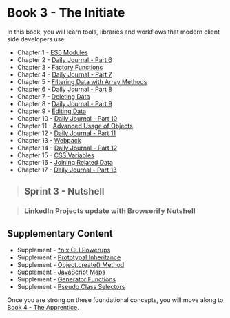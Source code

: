 # Book 3 - The Initiate

In this book, you will learn tools, libraries and workflows that modern client side developers use.

* Chapter 1 - [ES6 Modules](./chapters/JS_ES6_MODULES.md)
* Chapter 2 - [Daily Journal - Part 6](./chapters/DAILY_JOURNAL_ES6_MODULES.md)
* Chapter 3 - [Factory Functions](./chapters/JS_FACTORY_FUNCTION.md)
* Chapter 4 - [Daily Journal - Part 7](./chapters/DAILY_JOURNAL_SAVING_ENTRIES.md)
* Chapter 5 - [Filtering Data with Array Methods](./chapters/JS_ARRAY_METHODS.md)
* Chapter 6 - [Daily Journal - Part 8](./chapters/DAILY_JOURNAL_FILTERING_MOOD.md)
* Chapter 7 - [Deleting Data](./chapters/DELETE_DATA.md)
* Chapter 8 - [Daily Journal - Part 9](./chapters/DAILY_JOURNAL_DELETING_ENTRIES.md)
* Chapter 9 - [Editing Data](./chapters/EDIT_DATA.md)
* Chapter 10 - [Daily Journal - Part 10](./chapters/DAILY_JOURNAL_EDITING_ENTRIES.md)
* Chapter 11 - [Advanced Usage of Objects](./chapters/JS_OBJECT_METHODS_SPREAD.md)
* Chapter 12 - [Daily Journal - Part 11](./chapters/DAILY_JOURNAL_SEARCHING.md)
* Chapter 13 - [Webpack](./chapters/JS_WEBPACK.md)
* Chapter 14 - [Daily Journal - Part 12](./chapters/DAILY_JOURNAL_WEBPACK.md)
* Chapter 15 - [CSS Variables](./chapters/CSS_VARIABLES.md)
* Chapter 16 - [Joining Related Data](./chapters/JS_JOINING_DATA.md)
* Chapter 17 - [Daily Journal - Part 13](./chapters/DAILY_JOURNAL_MOOD_TABLE.md)

> ## Sprint 3 - Nutshell

> ### LinkedIn Projects update with Browserify Nutshell

## Supplementary Content

* Supplement - [*nix CLI Powerups](./chapters/CLI_PERSONALIZATION.md)
* Supplement - [Prototypal Inheritance](./chapters/PROTOTYPAL.md)
* Supplement - [Object.create() Method](./chapters/JS_OBJECT_CREATE.md)
* Supplement - [JavaScript Maps](./chapters/JS_MAPS.md)
* Supplement - [Generator Functions](./chapters/JS_GENERATOR_FUNCTION.md)
* Supplement - [Pseudo Class Selectors](./chapters/CSS_PSEUDOCLASSES.md)

Once you are strong on these foundational concepts, you will move along to [Book 4 - The Apprentice](../book-4-the-apprentice/README.md).
